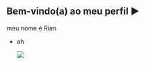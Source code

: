 ## Bem-vindo(a) ao meu perfil ▶️

meu nome é Rian
- ah



  ![](https://tenor.com/pt-BR/view/nezuko-demon-slayer-nezuko-kamado-kimetsu-no-yaiba-gif-5833263962802383681)

